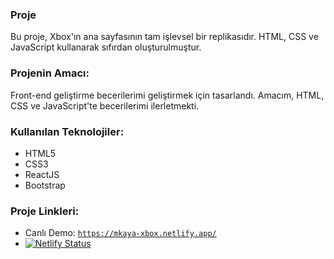 ### Proje
Bu proje, Xbox'ın ana sayfasının tam işlevsel bir replikasıdır. HTML, CSS ve JavaScript kullanarak sıfırdan oluşturulmuştur.

### Projenin Amacı:
Front-end geliştirme becerilerimi geliştirmek için tasarlandı. Amacım, HTML, CSS ve JavaScript'te becerilerimi ilerletmekti.

### Kullanılan Teknolojiler:
- HTML5
- CSS3
- ReactJS
- Bootstrap

### Proje Linkleri:
- Canlı Demo: [`https://mkaya-xbox.netlify.app/`](https://mkaya-xbox.netlify.app/)
- [![Netlify Status](https://api.netlify.com/api/v1/badges/5516b1c3-4b3b-4787-9f46-b38b85b4e0bc/deploy-status)](https://app.netlify.com/sites/mkaya-xbox/deploys)
